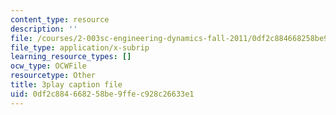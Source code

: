 ```yaml
---
content_type: resource
description: ''
file: /courses/2-003sc-engineering-dynamics-fall-2011/0df2c884668258be9ffec928c26633e1_QYP-oC1kP_s.vtt
file_type: application/x-subrip
learning_resource_types: []
ocw_type: OCWFile
resourcetype: Other
title: 3play caption file
uid: 0df2c884-6682-58be-9ffe-c928c26633e1
---
```

